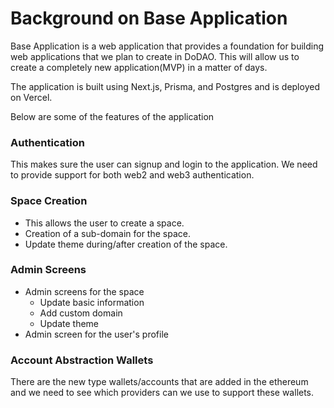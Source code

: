 # Background on Base Application
Base Application is a web application that provides a foundation for building web applications that we plan to create 
in DoDAO. This will allow us to create a completely new application(MVP) in a matter of days.

The application is built using Next.js, Prisma, and Postgres and is deployed on Vercel. 

Below are some of the features of the application

### Authentication
This makes sure the user can signup and login to the application. We need to provide support for both web2 and web3
authentication.

### Space Creation
- This allows the user to create a space. 
- Creation of a sub-domain for the space.
- Update theme during/after creation of the space.

### Admin Screens
- Admin screens for the space
  - Update basic information
  - Add custom domain
  - Update theme
- Admin screen for the user's profile

### Account Abstraction Wallets
There are the new type wallets/accounts that are added in the ethereum and we need to see which providers can we use
to support these wallets.


